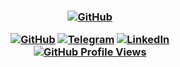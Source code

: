<h3 align="center">
    <!--<img src="https://user-images.githubusercontent.com/79199956/175012500-7950c65a-9dc0-4b80-b552-3d6a06ffc1fb.jpg" alt="GitHub">-->
    <a href=""><img src="https://github-widgetbox.vercel.app/api/profile?username=imitatehappiness&data=followers,repositories,stars,commits&theme=default" alt="GitHub"></a>
    <p></p>
    <a href="https://github.com/imitatehappiness"><img src="https://img.shields.io/badge/@imitatehappiness-white?style=for-the-badge&logo=github&logoColor=242424" alt="GitHub"></a>
    <a href="https://t.me/imitatehappiness"><img src="https://img.shields.io/badge/@imitatehappiness-white?style=for-the-badge&logo=telegram&logoColor=242424" alt="Telegram"></a>
    <a href="https://www.linkedin.com/in/imitatehappiness"><img src="https://img.shields.io/badge/@imitatehappiness-white?style=for-the-badge&logo=linkedin&logoColor=242424" alt="LinkedIn"></a>
    <br>
    <a style="align: right" href="https://github.com/imitatehappiness"><img src="https://komarev.com/ghpvc/?username=imitatehappiness&style=for-the-badge&color=1a1a1a" alt="GitHub Profile Views"></a>
</h3>
